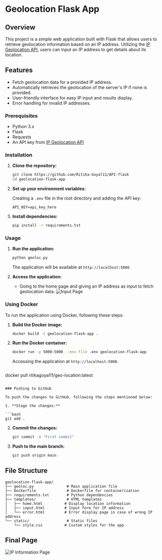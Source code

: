 # Geolocation Flask App

## Overview

This project is a simple web application built with Flask that allows users to retrieve geolocation information based on an IP address. Utilizing the [IP Geolocation API](https://ipgeolocation.io/), users can input an IP address to get details about its location.

## Features

- Fetch geolocation data for a provided IP address.
- Automatically retrieves the geolocation of the server's IP if none is provided.
- User-friendly interface for easy IP input and results display.
- Error handling for invalid IP addresses.

### Prerequisites

- Python 3.x
- Flask
- Requests
- An API key from [IP Geolocation API](https://ipgeolocation.io/)

### Installation

1. **Clone the repository:**

   ```bash
   git clone https://github.com/Ritika-Goyal11/API-flask
   cd geolocation-flask-app
   ```

2. **Set up your environment variables:**

   Creating a `.env` file in the root directory and adding the API key:

   ```
   API_KEY=api_key_here
   ```

3. **Install dependencies:**

   ```bash
   pip install -r requirements.txt
   ```

### Usage

1. **Run the application:**

   ```bash
   python geoloc.py
   ```

   The application will be available at `http://localhost:5000`.
2. **Access the application:**
   - Going to the home page and giving an IP address as input to fetch geolocation data.
   ![Input Page](https://github.com/user-attachments/assets/151a5696-2a9a-4620-9f8e-b1f6dd544e1a)


### Using Docker

To run the application using Docker, following these steps:

1. **Build the Docker image:**

   ```bash
   docker build -t geolocation-flask-app .
   ```

2. **Run the Docker container:**

   ```bash
   docker run -p 5000:5000 --env-file .env geolocation-flask-app
   ```

   Accessing the application at `http://localhost:5000`.
   ```bash
  docker pull ritikagoyal11/geo-location:latest
   ```

### Pushing to GitHub

To push the changes to GitHub, following the steps mentioned below:

1. **Stage the changes:**

   ```bash
   git add .
   ```

2. **Commit the changes:**

   ```bash
   git commit -m "First commit"
   ```

3. **Push to the main branch:**

   ```bash
   git push origin main
   ```

## File Structure

```
geolocation-flask-app/
├── geoloc.py               # Main application file
├── Dockerfile              # Dockerfile for containerization
├── requirements.txt        # Python dependencies
├── templates/              # HTML templates
│   ├── home.html          # Display location information
│   ├── input.html         # Input form for IP address
│   └── error.html         # Error display page in case of wrong IP address
└── static/                 # Static files
    └── style.css          # Custom styles for the app
```
## Final Page
![IP Information Page](https://github.com/user-attachments/assets/e90e09e8-1211-4451-915a-4b8eca879a1d)
